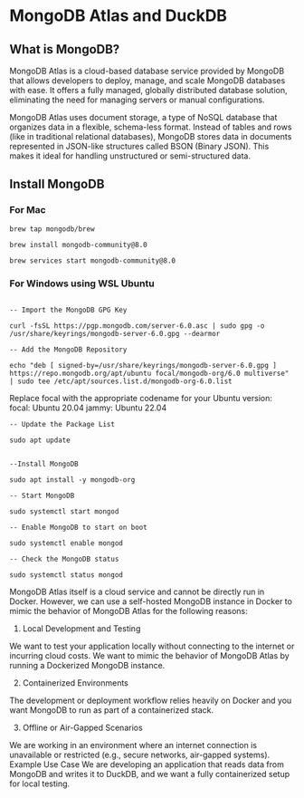 # MongoDB Atlas and DuckDB

## What is MongoDB?

MongoDB Atlas is a cloud-based database service provided by MongoDB that allows developers to deploy, manage, and scale MongoDB databases with ease. It offers a fully managed, globally distributed database solution, eliminating the need for managing servers or manual configurations.

MongoDB Atlas uses document storage, a type of NoSQL database that organizes data in a flexible, schema-less format. Instead of tables and rows (like in traditional relational databases), MongoDB stores data in documents represented in JSON-like structures called BSON (Binary JSON). This makes it ideal for handling unstructured or semi-structured data.

## Install MongoDB

### For Mac

```
brew tap mongodb/brew

brew install mongodb-community@8.0

brew services start mongodb-community@8.0
```

### For Windows using WSL Ubuntu

```

-- Import the MongoDB GPG Key

curl -fsSL https://pgp.mongodb.com/server-6.0.asc | sudo gpg -o /usr/share/keyrings/mongodb-server-6.0.gpg --dearmor

-- Add the MongoDB Repository

echo "deb [ signed-by=/usr/share/keyrings/mongodb-server-6.0.gpg ] https://repo.mongodb.org/apt/ubuntu focal/mongodb-org/6.0 multiverse" | sudo tee /etc/apt/sources.list.d/mongodb-org-6.0.list

```

Replace focal with the appropriate codename for your Ubuntu version:
focal: Ubuntu 20.04
jammy: Ubuntu 22.04

```
-- Update the Package List

sudo apt update


--Install MongoDB

sudo apt install -y mongodb-org

-- Start MongoDB

sudo systemctl start mongod

-- Enable MongoDB to start on boot

sudo systemctl enable mongod

-- Check the MongoDB status

sudo systemctl status mongod

```

MongoDB Atlas itself is a cloud service and cannot be directly run in Docker. However, we can use a self-hosted MongoDB instance in Docker to mimic the behavior of MongoDB Atlas for the following reasons:

1. Local Development and Testing

We want to test your application locally without connecting to the internet or incurring cloud costs.
We want to mimic the behavior of MongoDB Atlas by running a Dockerized MongoDB instance.

2. Containerized Environments

The development or deployment workflow relies heavily on Docker and you want MongoDB to run as part of a containerized stack.

3. Offline or Air-Gapped Scenarios

We are working in an environment where an internet connection is unavailable or restricted (e.g., secure networks, air-gapped systems).
Example Use Case
We are developing an application that reads data from MongoDB and writes it to DuckDB, and we want a fully containerized setup for local testing.